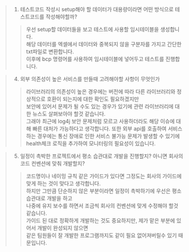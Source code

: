 >1. 테스트코드 작성시 setup해야 할 데이터가 대용량이라면 어떤 방식으로 테스트코드를 작성해야할까?
>>우선 setup할 데이터들을 보고 테스트에 사용할 임시테이블을 생성합니다.   
>>해당 데이터를 엑셀에서 데이터와 중복되지 않을 구분자를 가지고 간단한 txt파일로 변환합니다.   
>>이후에 bcp 명령어를 사용하여 임시테이블에 넣어두고 테스트를 진행합니다.


>4. 외부 의존성이 높은 서비스를 만들때 고려해야할 사항이 무엇인가
>>라이브러리의 의존성이 높은 경우에는 버전에 따라 다른 라이브러리와 정상적으로 호환이 되는지에 대한 확인도 필요하겠지만   
>>보안에 있어서 문제가 될 수도 있는 경우가 있기에 관련 라이브러리에 대한 뉴스도 살펴보아야 할것 같습니다.   
>>그래야 최근에 log4j 보안 문제처럼 모르고 사용하더라도 해당 이슈에 대해 빠른 대처가 가능하다고 생각합니다.
>>또한 외부 api를 호출하여 서비스하는 경우에는 통신 장애로 인한 서비스 불가능 문제가 발생할 수 있기에 health체크 로직을 추가하여 모니터링의 필요성이 있습니다.


>5. 일정이 촉박한 프로젝트에서 평소 습관대로 개발을 진행할지? 아니면 회사의 코드 컨벤션에 맞춰 개발할지?
>>코드명이나 네이밍 규칙 같은 가이드가 있다면 그정도는 회사의 가이드에 맞게 하는 것이 맞다고 생각합니다.   
>>하지만 그만큼 단순하지 않은 부분이라면 일정이 촉박하기에 우선은 평소 습관대로 개발을 하고   
>>나중에 유지 보수를 하면서 조금씩 회사의 컨벤션에 맞게 수정해야 할것 같습니다.   
>>가이드 된 대로 정확하게 개발하는 것도 중요하지만, 제가 맡은 부분에 있어서 개발이 완성되지 않으면   
>>같은 팀원들이 잘 개발한 프로그램까지도 같이 필요 없어져버릴수 있기 때문입니다.
